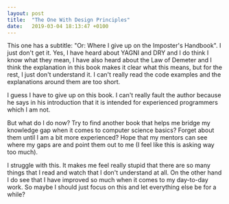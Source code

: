 ```yaml
---
layout: post
title:  "The One With Design Principles"
date:   2019-03-04 18:13:47 +0100
---
```


This one has a subtitle: "Or: Where I give up on the Imposter's Handbook". I just don't get it. Yes, I have heard about YAGNI and DRY and I do think I know what they mean, I have also heard about the Law of Demeter and I think the explanation in this book makes it clear what this means, but for the rest, I just don't understand it. I can't really read the code examples and the explanations around them are too short.

I guess I have to give up on this book. I can't really fault the author because he says in his introduction that it is intended for experienced programmers which I am not.

But what do I do now? Try to find another book that helps me bridge my knowledge gap when it comes to computer science basics? Forget about them until I am a bit more experienced? Hope that my mentors can see where my gaps are and point them out to me (I feel like this is asking way too much).

I struggle with this. It makes me feel really stupid that there are so many things that I read and watch that I don't understand at all. On the other hand I do see that I have improved so much when it comes to my day-to-day work. So maybe I should just focus on this and let everything else be for a while?
